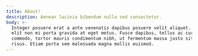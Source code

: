 ```yaml
---
title: About!
description: Aenean lacinia bibendum nulla sed consectetur.
body: >-
  Integer posuere erat a ante venenatis dapibus posuere velit aliquet. Donec id
  elit non mi porta gravida at eget metus. Fusce dapibus, tellus ac cursus
  commodo, tortor mauris condimentum nibh, ut fermentum massa justo sit amet
  risus. Etiam porta sem malesuada magna mollis euismod.
---
```

